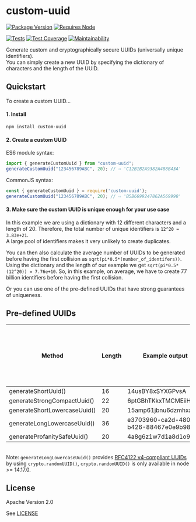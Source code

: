 # custom-uuid

[![Package Version](https://img.shields.io/npm/v/custom-uuid?color=informational&label=package%20version&logo=npm)](https://www.npmjs.com/package/custom-uuid)
[![Requires Node](https://img.shields.io/node/v/custom-uuid?color=informational&label=requires%20node&logo=node.js)](https://nodejs.org/about/releases/)

[![Tests](https://github.com/Waveful/custom-uuid/actions/workflows/run-tests.yml/badge.svg?branch=main)](https://github.com/Waveful/custom-uuid/actions/workflows/run-tests.yml)
[![Test Coverage](https://api.codeclimate.com/v1/badges/1048e2f2b98910709833/test_coverage)](https://codeclimate.com/github/Waveful/custom-uuid/test_coverage)
[![Maintainability](https://api.codeclimate.com/v1/badges/1048e2f2b98910709833/maintainability)](https://codeclimate.com/github/Waveful/custom-uuid/maintainability)

Generate custom and cryptographically secure UUIDs (universally unique identifiers).\
You can simply create a new UUID by specifying the dictionary of characters and the length of the UUID.


## Quickstart

To create a custom UUID...

#### 1. Install

```shell
npm install custom-uuid
```

#### 2. Create a custom UUID

ES6 module syntax:

```javascript
import { generateCustomUuid } from "custom-uuid";
generateCustomUuid("123456789ABC", 20); // ⇨ 'C12B1B2A9382A488B43A'
```

CommonJS syntax:

```javascript
const { generateCustomUuid } = require('custom-uuid');
generateCustomUuid("123456789ABC", 20); // ⇨ 'B5B6699247862A569998'
```

#### 3. Make sure the custom UUID is unique enough for your use case

In this example we are using a dictionary with 12 different characters and a length of 20.
Therefore, the total number of unique identifiers is `12^20 = 3.83e+21`.\
A large pool of identifiers makes it very unlikely to create duplicates.

You can then also calculate the average number of UUIDs to be generated before having the first collision as `sqrt(pi*0.5*(number_of_identifers))`.\
Using the dictionary and the length of our example we get `sqrt(pi*0.5*(12^20)) = 7.76e+10`. So, in this example, on average, we have to create 77 billion identifiers before having the first collision.

Or you can use one of the pre-defined UUIDs that have strong guarantees of uniqueness.


## Pre-defined UUIDs

| Method                       | Length | Example output                       | Average UUIDs to be generated before having the first collision |
|------------------------------|--------|--------------------------------------|-----------------------------------------------------------------|
| generateShortUuid()          | 16     | 14usBY8xSYXGPvsA                     | 2.73e+14                                                        |
| generateStrongCompactUuid()  | 22     | 6ptGBhTKkxTMCMEiiHiwwj               | 6.52e+19                                                        |
| generateShortLowercaseUuid() | 20     | 15amp61jbnu6dzmhxa0i                 | 4.58e+15                                                        |
| generateLongLowercaseUuid()  | 36     | e3703960-ca2d-4802-b426-88467e0e9b98 | 2.88e+18                                                        |
| generateProfanitySafeUuid()  | 20     | 4a8g6z1w7d1a8d1o9o3o                 | 8.79e+11                                                        |

\
Note: `generateLongLowercaseUuid()` provides [RFC4122 v4-compliant UUIDs](https://datatracker.ietf.org/doc/html/rfc4122) by using `crypto.randomUUID()`, `crypto.randomUUID()` is only available in node >= 14.17.0.


## License

Apache Version 2.0

See [LICENSE](./LICENSE)
